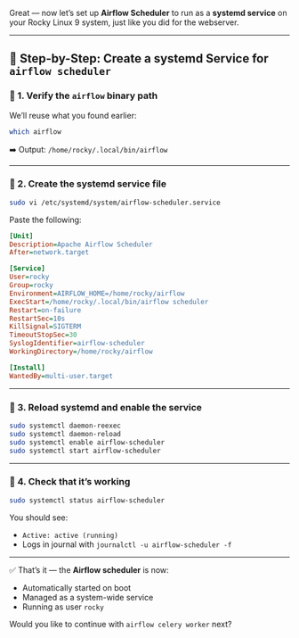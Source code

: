 Great — now let’s set up **Airflow Scheduler** to run as a **systemd service** on your Rocky Linux 9 system, just like you did for the webserver.

---

## 🧾 Step-by-Step: Create a systemd Service for `airflow scheduler`

### 🔹 1. Verify the `airflow` binary path

We’ll reuse what you found earlier:

```bash
which airflow
```

➡️ Output: `/home/rocky/.local/bin/airflow`

---

### 🔹 2. Create the systemd service file

```bash
sudo vi /etc/systemd/system/airflow-scheduler.service
```

Paste the following:

```ini
[Unit]
Description=Apache Airflow Scheduler
After=network.target

[Service]
User=rocky
Group=rocky
Environment=AIRFLOW_HOME=/home/rocky/airflow
ExecStart=/home/rocky/.local/bin/airflow scheduler
Restart=on-failure
RestartSec=10s
KillSignal=SIGTERM
TimeoutStopSec=30
SyslogIdentifier=airflow-scheduler
WorkingDirectory=/home/rocky/airflow

[Install]
WantedBy=multi-user.target
```

---

### 🔹 3. Reload systemd and enable the service

```bash
sudo systemctl daemon-reexec
sudo systemctl daemon-reload
sudo systemctl enable airflow-scheduler
sudo systemctl start airflow-scheduler
```

---

### 🔹 4. Check that it’s working

```bash
sudo systemctl status airflow-scheduler
```

You should see:

* `Active: active (running)`
* Logs in journal with `journalctl -u airflow-scheduler -f`

---

✅ That’s it — the **Airflow scheduler** is now:

* Automatically started on boot
* Managed as a system-wide service
* Running as user `rocky`

Would you like to continue with `airflow celery worker` next?
